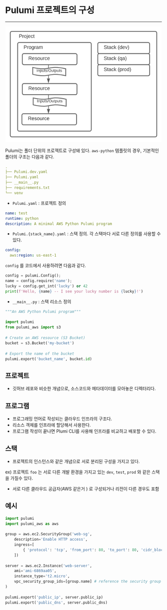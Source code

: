 # Pulumi 프로젝트의 구성

---
![](../../images/qwd.png)

Pulumi는 폴더 단위의 프로젝트로 구성돼 있다. `aws-python` 템플릿의 경우, 기본적인 폴더의 구조는 다음과 같다.

```yaml
.
├── Pulumi.dev.yaml
├── Pulumi.yaml
├── __main__.py
├── requirements.txt
└── venv
```

- `Pulumi.yaml` : 프로젝트 정의

```yaml
name: test
runtime: python
description: A minimal AWS Python Pulumi program
```

- `Pulumi.{stack_name}.yaml` : 스택 정의. 각 스택마다 서로 다른 정의를 사용할 수 있다.

```yaml
config:
  aws:region: us-east-1
```

`config` 를 코드에서 사용하려면 다음과 같다.

```python
config = pulumi.Config();
name = config.require('name');
lucky = config.get_int('lucky') or 42
print(f'Hello, {name} -- I see your lucky number is {lucky}!')
```

- `__main__.py` : 스택 리소스 정의

```python
"""An AWS Python Pulumi program"""

import pulumi
from pulumi_aws import s3

# Create an AWS resource (S3 Bucket)
bucket = s3.Bucket('my-bucket')

# Export the name of the bucket
pulumi.export('bucket_name', bucket.id)
```

## 프로젝트

- 깃허브 레포와 비슷한 개념으로, 소스코드와 메타데이터를 모아놓은 디렉터리다.

## 프로그램

- 프로그래밍 언어로 작성되는 클라우드 인프라의 구조다.
- 리소스 객체를 인프라에 할당해서 사용한다.
- 프로그램 작성이 끝나면 Plumi CLI를 사용해 인프라를 비교하고 배포할 수 있다.

## 스택

- 프로젝트의 인스턴스와 같은 개념으로 서로 분리된 구성을 가지고 있다.

ex) 프로젝트 `foo` 는 서로 다른 개발 환경을 가지고 있는 `dev`, `test`, `prod` 와 같은 스택을 가질수 있다.

- 서로 다른 클라우드 공급자(AWS 같은거 ) 로 구성되거나 리전이 다른 경우도 포함

## 예시
```python
import pulumi
import pulumi_aws as aws

group = aws.ec2.SecurityGroup('web-sg',
    description='Enable HTTP access',
    ingress=[
        { 'protocol': 'tcp', 'from_port': 80, 'to_port': 80, 'cidr_blocks': ['0.0.0.0/0'] }
    ])

server = aws.ec2.Instance('web-server',
    ami='ami-6869aa05',
    instance_type='t2.micro',
    vpc_security_group_ids=[group.name] # reference the security group resource above
)

pulumi.export('public_ip', server.public_ip)
pulumi.export('public_dns', server.public_dns)
```